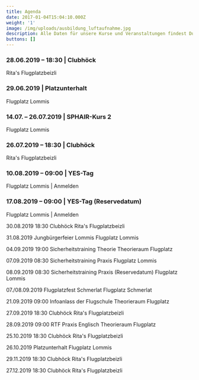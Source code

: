 ```yaml
---
title: Agenda
date: 2017-01-04T15:04:10.000Z
weight: '1'
image: /img/uploads/ausbildung_luftaufnahme.jpg
description: Alle Daten für unsere Kurse und Veranstaltungen findest Du in unserer Agenda.
buttons: []
---
```

### 28.06.2019 – 18:30  |  Clubhöck

Rita's Flugplatzbeizli

### 29.06.2019  |  Platzunterhalt

Flugplatz Lommis

### 14.07. – 26.07.2019  |  SPHAIR-Kurs 2

Flugplatz Lommis

### 26.07.2019 – 18:30  |  Clubhöck

Rita's Flugplatzbeizli

### 10.08.2019 – 09:00  |  YES-Tag

Flugplatz Lommis  |  Anmelden

### 17.08.2019 – 09:00  |  YES-Tag (Reservedatum)

Flugplatz Lommis  |  Anmelden

30.08.2019 18:30 	Clubhöck 	Rita's Flugplatzbeizli

31.08.2019 	Jungbürgerfeier Lommis 	Flugplatz Lommis

04.09.2019 19:00 	Sicherheitstraining Theorie 	Theorieraum Flugplatz

07.09.2019 08:30 	Sicherheitstraining Praxis 	Flugplatz Lommis

08.09.2019 08:30 	Sicherheitstraining Praxis (Reservedatum) 	Flugplatz Lommis

07./08.09.2019 	Flugplatzfest Schmerlat 	Flugplatz Schmerlat

21.09.2019 09:00 	Infoanlass der Flugschule 	Theorieraum Flugplatz

27.09.2019 18:30 	Clubhöck 	Rita's Flugplatzbeizli

28.09.2019 09:00 	RTF Praxis Englisch 	Theorieraum Flugplatz

25.10.2019 18:30 	Clubhöck 	Rita's Flugplatzbeizli

26.10.2019 	Platzunterhalt 	Flugplatz Lommis

29.11.2019 18:30 	Clubhöck 	Rita's Flugplatzbeizli

27.12.2019 18:30 	Clubhöck 	Rita's Flugplatzbeizli
